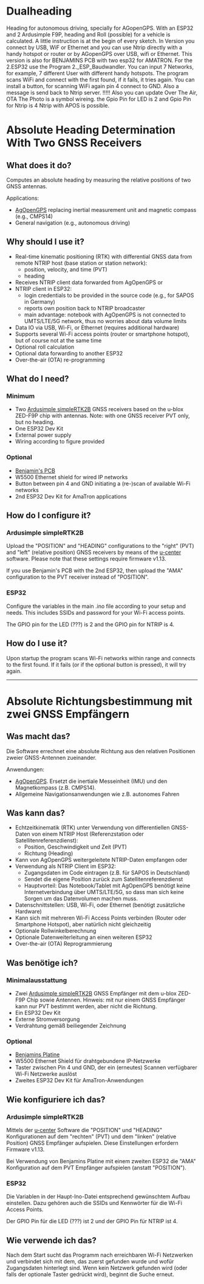# Dualheading
Heading for autonomous driving, specially for AGopenGPS. 
With an ESP32 and 2 Ardusimple F9P, heading and Roll (possible) for a vehicle is calculated. 
A little instruction is at the begin of every sketch. 
In Version you connect by USB, WiF or Ethernet and you can use Ntrip directly with a handy hotspot or router or by AGopenGPS over USB, wifi or Ethernet.
This version is also for BENJAMINS PCB with two esp32 for AMATRON. 
For the 2.ESP32 use the Program  2._ESP_Baudwandler.
You can input 7 Networks, for example, 7 different User with different handy hotspots.
The program scans WiFi and connect with the first found, if it fails, it tries again.
You can install a button, for scanning WiFi again pin 4 connect to GND.
Also a message is send back to Ntrip server. !!!!!
Also you can update Over The Air, OTA
The Photo is a symbol wireing. the Gpio Pin for LED is 2 and Gpio Pin for Ntrip is 4
Ntrip with APOS is possible.

# Absolute Heading Determination With Two GNSS Receivers

## What does it do?

Computes an absolute heading by measuring the relative positions of two GNSS antennas.

Applications:

* [AgOpenGPS](https://github.com/farmerbriantee/AgOpenGPS) replacing inertial measurement unit and magnetic compass (e.g., CMPS14)
* General navigation (e.g., autonomous driving)

## Why should I use it?

* Real-time kinematic positioning (RTK) with differential GNSS data from remote NTRIP host (base station or station network):
    * position, velocity, and time (PVT)
    * heading
* Receives NTRIP client data forwarded from AgOpenGPS or
* NTRIP client in ESP32:
    * login credentials to be provided in the source code (e.g., for SAPOS in Germany)
    * reports own position back to NTRIP broadcaster
    * main advantage: notebook with AgOpenGPS is not connected to UMTS/LTE/5G network, thus no worries about data volume limits
* Data IO via USB, Wi-Fi, or Ethernet (requires additional hardware)
* Supports several Wi-Fi access points (router or smartphone hotspot), but of course not at the same time
* Optional roll calculation
* Optional data forwarding to another ESP32
* Over-the-air (OTA) re-programming 

## What do I need?

### Minimum

* Two [Ardusimple simpleRTK2B](https://www.ardusimple.com/product/simplertk2b-basic-starter-kit-ip65/) GNSS receivers based on the u-blox ZED-F9P chip with antennas. Note: with one GNSS receiver PVT only, but no heading.
* One ESP32 Dev Kit
* External power supply
* Wiring according to figure provided

### Optional

* [Benjamin's PCB](https://oshwlab.com/biohofbolten/dualgps-agopengps-v1-4)
* W5500 Ethernet shield for wired IP networks
* Button between pin 4 and GND initiating a (re-)scan of available Wi-Fi networks
* 2nd ESP32 Dev Kit for AmaTron applications

## How do I configure it?

### Ardusimple simpleRTK2B

Upload the "POSITION" and "HEADING" configurations to the "right" (PVT) and "left" (relative position) GNSS receivers by means of the [u-center](https://www.u-blox.com/en/product/u-center) software. Please note that these settings require firmware v1.13.

If you use Benjamin's PCB with the 2nd ESP32, then upload the "AMA" configuration to the PVT receiver instead of "POSITION".

### ESP32

Configure the variables in the main .ino file according to your setup and needs. This includes SSIDs and password for your Wi-Fi access points.

The GPIO pin for the LED (???) is 2 and the GPIO pin for NTRIP is 4.

## How do I use it?

Upon startup the program scans Wi-Fi networks within range and connects to the first found. If it fails (or if the optional button is pressed), it will try again.

--------------------

# Absolute Richtungsbestimmung mit zwei GNSS Empfängern

## Was macht das?

Die Software errechnet eine absolute Richtung aus den relativen Positionen zweier GNSS-Antennen zueinander.

Anwendungen:

* [AgOpenGPS](https://github.com/farmerbriantee/AgOpenGPS). Ersetzt die inertiale Messeinheit (IMU) und den Magnetkompass (z.B. CMPS14).
* Allgemeine Navigationsanwendungen wie z.B. autonomes Fahren

## Was kann das?

* Echtzeitkinematik (RTK) unter Verwendung von differentiellen GNSS-Daten von einem NTRIP Host (Referenzstation oder Satellitenreferenzdienst):
    * Position, Geschwindigkeit und Zeit (PVT)
    * Richtung (Heading)
* Kann von AgOpenGPS weitergeleitete NTRIP-Daten empfangen oder
* Verwendung als NTRIP Client im ESP32:
    * Zugangsdaten im Code eintragen (z.B. für SAPOS in Deutschland)
    * Sendet die eigene Position zurück zum Satellitenreferenzdienst
    * Hauptvorteil: Das Notebook/Tablet mit AgOpenGPS benötigt keine Internetverbindung über UMTS/LTE/5G, so dass man sich keine Sorgen um das Datenvolumen machen muss.
* Datenschnittstellen: USB, Wi-Fi, oder Ethernet (benötigt zusätzliche Hardware)
* Kann sich mit mehreren Wi-Fi Access Points verbinden (Router oder Smartphone Hotspot), aber natürlich nicht gleichzeitig
* Optionale Rollwinkelberechnung
* Optionale Datenweiterleitung an einen weiteren ESP32
* Over-the-air (OTA) Reprogrammierung

## Was benötige ich?

### Minimalausstattung

* Zwei [Ardusimple simpleRTK2B](https://www.ardusimple.com/product/simplertk2b-basic-starter-kit-ip65/) GNSS Empfänger mit dem u-blox ZED-F9P Chip sowie Antennen. Hinweis: mit nur einem GNSS Empfänger kann nur PVT bestimmt werden, aber nicht die Richtung.
* Ein ESP32 Dev Kit
* Externe Stromversorgung
* Verdrahtung gemäß beiliegender Zeichnung

### Optional

* [Benjamins Platine](https://oshwlab.com/biohofbolten/dualgps-agopengps-v1-4)
* W5500 Ethernet Shield für drahtgebundene IP-Netzwerke
* Taster zwischen Pin 4 und GND, der ein (erneutes) Scannen verfügbarer Wi-Fi Netzwerke auslöst
* Zweites ESP32 Dev Kit für AmaTron-Anwendungen

## Wie konfiguriere ich das?

### Ardusimple simpleRTK2B

Mittels der [u-center](https://www.u-blox.com/en/product/u-center) Software die "POSITION" und "HEADING" Konfigurationen auf dem "rechten" (PVT) und dem "linken" (relative Position) GNSS Empfänger aufspielen. Diese Einstellungen erfordern Firmware v1.13.

Bei Verwendung von Benjamins Platine mit einem zweiten ESP32 die "AMA" Konfiguration auf dem PVT Empfänger aufspielen (anstatt "POSITION").

### ESP32

Die Variablen in der Haupt-Ino-Datei entsprechend gewünschtem Aufbau einstellen. Dazu gehören auch die SSIDs und Kennwörter für die Wi-Fi Access Points.

Der GPIO Pin für die LED (???) ist 2 und der GPIO Pin für NTRIP ist 4.

## Wie verwende ich das?

Nach dem Start sucht das Programm nach erreichbaren Wi-Fi Netzwerken und verbindet sich mit dem, das zuerst gefunden wurde und wofür Zugangsdaten hinterlegt sind. Wenn kein Netzwerk gefunden wird (oder falls der optionale Taster gedrückt wird), beginnt die Suche erneut.
